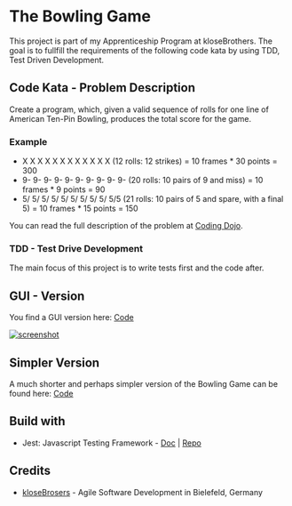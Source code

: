 # The Bowling Game

This project is part of my Apprenticeship Program at kloseBrothers. The goal is to fullfill the requirements of the following code kata by using TDD, Test Driven Development.

## Code Kata - Problem Description

Create a program, which, given a valid sequence of rolls for one line of American Ten-Pin Bowling, produces the total score for the game.

### Example

- X X X X X X X X X X X X (12 rolls: 12 strikes) = 10 frames \* 30 points = 300
- 9- 9- 9- 9- 9- 9- 9- 9- 9- 9- (20 rolls: 10 pairs of 9 and miss) = 10 frames \* 9 points = 90
- 5/ 5/ 5/ 5/ 5/ 5/ 5/ 5/ 5/ 5/5 (21 rolls: 10 pairs of 5 and spare, with a final 5) = 10 frames \* 15 points = 150

You can read the full description of the problem at [Coding Dojo](http://codingdojo.org/kata/Bowling/).

### TDD - Test Drive Development

The main focus of this project is to write tests first and the code after.

## GUI - Version

You find a GUI version here: [Code](https://github.com/miracoly/the-bowling-game/tree/gui)

[![screenshot](https://github.com/miracoly/the-bowling-game/raw/gui/public/preview.png)](https://github.com/miracoly/the-bowling-game/tree/gui)

## Simpler Version

A much shorter and perhaps simpler version of the Bowling Game can be found here: [Code](https://github.com/miracoly/the-bowling-game/tree/simpler)

## Build with

- Jest: Javascript Testing Framework - [Doc](https://jestjs.io/docs/getting-started) | [Repo](https://github.com/facebook/jest)

## Credits

- [kloseBrosers](https://www.klosebrothers.de/de/start.html) - Agile Software Development in Bielefeld, Germany
